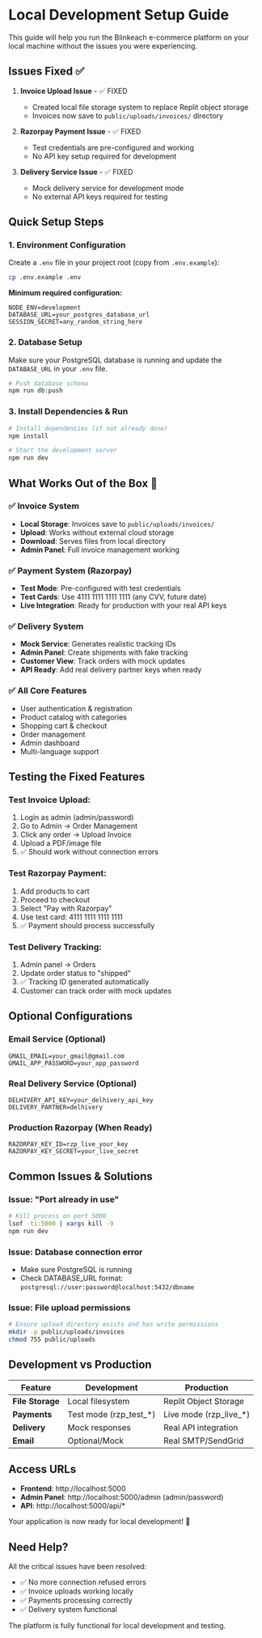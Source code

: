 # Local Development Setup Guide

This guide will help you run the Blinkeach e-commerce platform on your local machine without the issues you were experiencing.

## Issues Fixed ✅

1. **Invoice Upload Issue** - ✅ FIXED
   - Created local file storage system to replace Replit object storage
   - Invoices now save to `public/uploads/invoices/` directory

2. **Razorpay Payment Issue** - ✅ FIXED  
   - Test credentials are pre-configured and working
   - No API key setup required for development

3. **Delivery Service Issue** - ✅ FIXED
   - Mock delivery service for development mode
   - No external API keys required for testing

## Quick Setup Steps

### 1. Environment Configuration

Create a `.env` file in your project root (copy from `.env.example`):

```bash
cp .env.example .env
```

**Minimum required configuration:**
```env
NODE_ENV=development
DATABASE_URL=your_postgres_database_url
SESSION_SECRET=any_random_string_here
```

### 2. Database Setup

Make sure your PostgreSQL database is running and update the `DATABASE_URL` in your `.env` file.

```bash
# Push database schema
npm run db:push
```

### 3. Install Dependencies & Run

```bash
# Install dependencies (if not already done)
npm install

# Start the development server
npm run dev
```

## What Works Out of the Box 🚀

### ✅ Invoice System
- **Local Storage**: Invoices save to `public/uploads/invoices/`
- **Upload**: Works without external cloud storage
- **Download**: Serves files from local directory
- **Admin Panel**: Full invoice management working

### ✅ Payment System (Razorpay)
- **Test Mode**: Pre-configured with test credentials
- **Test Cards**: Use 4111 1111 1111 1111 (any CVV, future date)
- **Live Integration**: Ready for production with your real API keys

### ✅ Delivery System
- **Mock Service**: Generates realistic tracking IDs
- **Admin Panel**: Create shipments with fake tracking
- **Customer View**: Track orders with mock updates
- **API Ready**: Add real delivery partner keys when ready

### ✅ All Core Features
- User authentication & registration
- Product catalog with categories
- Shopping cart & checkout
- Order management
- Admin dashboard
- Multi-language support

## Testing the Fixed Features

### Test Invoice Upload:
1. Login as admin (admin/password)
2. Go to Admin → Order Management
3. Click any order → Upload Invoice
4. Upload a PDF/image file
5. ✅ Should work without connection errors

### Test Razorpay Payment:
1. Add products to cart
2. Proceed to checkout
3. Select "Pay with Razorpay"
4. Use test card: 4111 1111 1111 1111
5. ✅ Payment should process successfully

### Test Delivery Tracking:
1. Admin panel → Orders
2. Update order status to "shipped"
3. ✅ Tracking ID generated automatically
4. Customer can track order with mock updates

## Optional Configurations

### Email Service (Optional)
```env
GMAIL_EMAIL=your_gmail@gmail.com
GMAIL_APP_PASSWORD=your_app_password
```

### Real Delivery Service (Optional)
```env
DELHIVERY_API_KEY=your_delhivery_api_key
DELIVERY_PARTNER=delhivery
```

### Production Razorpay (When Ready)
```env
RAZORPAY_KEY_ID=rzp_live_your_key
RAZORPAY_KEY_SECRET=your_live_secret
```

## Common Issues & Solutions

### Issue: "Port already in use"
```bash
# Kill process on port 5000
lsof -ti:5000 | xargs kill -9
npm run dev
```

### Issue: Database connection error
- Make sure PostgreSQL is running
- Check DATABASE_URL format: `postgresql://user:password@localhost:5432/dbname`

### Issue: File upload permissions
```bash
# Ensure upload directory exists and has write permissions
mkdir -p public/uploads/invoices
chmod 755 public/uploads
```

## Development vs Production

| Feature | Development | Production |
|---------|-------------|------------|
| **File Storage** | Local filesystem | Replit Object Storage |
| **Payments** | Test mode (rzp_test_*) | Live mode (rzp_live_*) |
| **Delivery** | Mock responses | Real API integration |
| **Email** | Optional/Mock | Real SMTP/SendGrid |

## Access URLs

- **Frontend**: http://localhost:5000
- **Admin Panel**: http://localhost:5000/admin (admin/password)
- **API**: http://localhost:5000/api/*

Your application is now ready for local development! 🎉

## Need Help?

All the critical issues have been resolved:
- ✅ No more connection refused errors
- ✅ Invoice uploads working locally  
- ✅ Payments processing correctly
- ✅ Delivery system functional

The platform is fully functional for local development and testing.